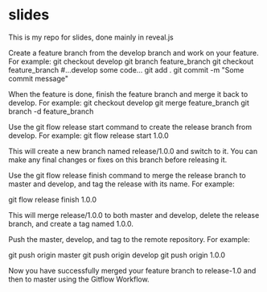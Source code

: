 # slides
This is my repo for slides, done mainly in reveal.js

Create a feature branch from the develop branch and work on your feature. For example:
git checkout develop
git branch feature_branch
git checkout feature_branch
#...develop some code...
git add .
git commit -m "Some commit message"

When the feature is done, finish the feature branch and merge it back to develop. For example:
git checkout develop
git merge feature_branch
git branch -d feature_branch

Use the git flow release start command to create the release branch from develop. For example:
git flow release start 1.0.0

This will create a new branch named release/1.0.0 and switch to it. You can make any final changes or fixes on this branch before releasing it.

Use the git flow release finish command to merge the release branch to master and develop, and tag the release with its name. For example:

git flow release finish 1.0.0

This will merge release/1.0.0 to both master and develop, delete the release branch, and create a tag named 1.0.0.

Push the master, develop, and tag to the remote repository. For example:

git push origin master
git push origin develop
git push origin 1.0.0

Now you have successfully merged your feature branch to release-1.0 and then to master using the Gitflow Workflow.